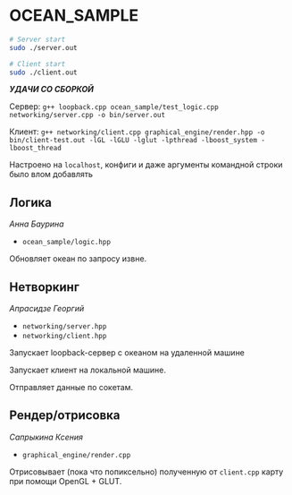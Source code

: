 # OCEAN_SAMPLE
```sh
# Server start
sudo ./server.out

# Client start
sudo ./client.out
```

***УДАЧИ СО СБОРКОЙ***

Сервер: `g++ loopback.cpp ocean_sample/test_logic.cpp networking/server.cpp -o bin/server.out` 

Клиент: `g++ networking/client.cpp graphical_engine/render.hpp -o bin/client-test.out -lGL -lGLU -lglut -lpthread -lboost_system -lboost_thread`

Настроено на `localhost`, конфиги и даже аргументы командной строки было влом добавлять 

## Логика
*Анна Баурина*
- `ocean_sample/logic.hpp`

Обновляет океан по запросу извне.

## Нетворкинг
*Апрасидзе Георгий*
- `networking/server.hpp`
- `networking/client.hpp`

Запускает loopback-сервер с океаном на удаленной машине

Запускает клиент на локальной машине.

Отправляет данные по сокетам. 

## Рендер/отрисовка
*Сапрыкина Ксения*
- `graphical_engine/render.cpp`

Отрисовывает (пока что попиксельно) полученную от `client.cpp` карту при помощи OpenGL + GLUT.

